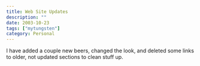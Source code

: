 ```yaml
---
title: Web Site Updates
description: ""
date: 2003-10-23
tags: ["mytungsten"]
category: Personal
---
```


I have added a couple new beers, changed the look, and deleted some links to older, not updated sections to clean stuff up.